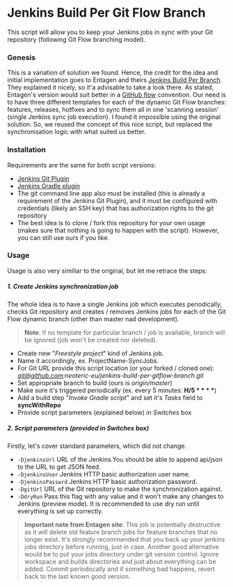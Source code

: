 # Jenkins Build Per Git Flow Branch
This script will allow you to keep your Jenkins jobs in sync with your Git repository (following Git Flow branching model).

### Genesis
This is a variation of solution we found. Hence, the credit for the idea and initial implementation goes to Entagen and theirs [Jenkins Build Per Branch]. They explained it nicely, so it'a advisable to take a look there. As stated, Entagen's version would suit better in a [GitHub flow] convention. Our need is to have three different templates for each of the dynamic Git Flow branches: features, releases, hotfixes and to sync them all in one 'scanning session' (single Jenkins sync job execution). I found it impossible using the original solution.
So, we reused the concept of this nice script, but replaced the synchronisation logic with what suited us better.

### Installation
Requirements are the same for both script versions:
- [Jenkins Git Plugin]
- [Jenkins Gradle plugin]
- The git command line app also must be installed (this is already a requirement of the Jenkins Git Plugin), and it must be configured with credentials (likely an SSH key) that has authorization rights to the git repository
- The best idea is to clone / fork this repository for your own usage (makes sure that nothing is going to happen with the script). However, you can still use ours if you like.

### Usage
Usage is also very similiar to the original, but let me retrace the steps:
##### 1. Create Jenkins synchronization job
The whole idea is to have a single Jenkins job which executes periodically, checks Git repository and creates / removes Jenkins jobs for each of the Git Flow dynamic branch (other than master nad development).
> **Note**: If no template for particular branch / job is available, branch will be ignored (job won't be created nor deleted).

- Create new "*Freestyle project*" kind of Jenkins job.
- Name it accordingly, ex. ProjectName-SyncJobs.
- For Git URL provide this script location (or your forked / cloned one): *git@github.com:neoteric-eu/jenkins-build-per-gitflow-branch.git*
- Set appropriate branch to build (ours is *origin/master*)
- Make sure it's triggered periodically (ex. every 5 minutes: **H/5 \* \* \* \***)
- Add a build step "*Invoke Gradle script*" and set it's *Tasks* field to **syncWithRepo**
- Provide script parameters (explained below) in *Switches* box

##### 2. Script parameters (provided in Switches box)
Firstly, let's cover standard parameters, which did not change.
- `-DjenkinsUrl` URL of the Jenkins.You should be able to append api/json to the URL to get JSON feed.
- `-DjenkinsUser` Jenkins HTTP basic authorization user name.
- `-DjenkinsPasswrd` Jenkins HTTP basic authorization password.
- `-DgitUrl` URL of the Git repository to make the synchronization against.
- `-DdryRun` Pass this flag with any value and it won't make any changes to Jenkins (preview mode). It is recommended to use dry run until everything is set up correctly.


> **Important note from Entagen site**: This job is potentially destructive as it will delete old feature branch jobs for feature branches that no longer exist. It's strongly recommended that you back up your jenkins jobs directory before running, just in case. Another good alternative would be to put your jobs directory under git version control. Ignore workspace and builds directories and just about everything can be added. Commit periodocally and if something bad happens, revert back to the last known good version.


[Jenkins Build Per Branch]:http://entagen.github.io/jenkins-build-per-branch/
[GitHub flow]:http://scottchacon.com/2011/08/31/github-flow.html
[Jenkins Git Plugin]:https://wiki.jenkins-ci.org/display/JENKINS/Git+Plugin
[Jenkins Gradle plugin]:https://wiki.jenkins-ci.org/display/JENKINS/Gradle+Plugin
